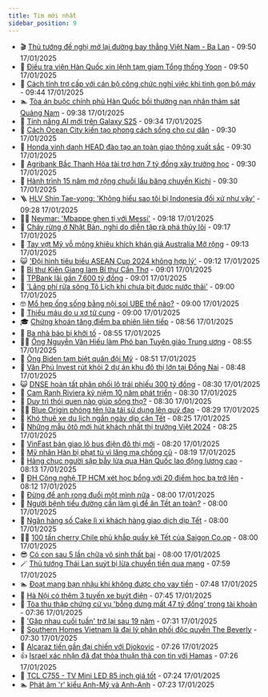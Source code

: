 ```yaml
---
title: Tim mới nhất
sidebar_position: 9
---
```


<!-- vnexpress-tin-moi-nhat:START -->
- 🎬 [Thủ tướng đề nghị mở lại đường bay thẳng Việt Nam - Ba Lan](https://vnexpress.net/thu-tuong-de-nghi-mo-lai-duong-bay-thang-viet-nam-ba-lan-4840061.html) - 09:50 17/01/2025
- 🐎 [Điều tra viên Hàn Quốc xin lệnh tạm giam Tổng thống Yoon](https://vnexpress.net/dieu-tra-vien-han-quoc-xin-lenh-tam-giam-tong-thong-yoon-4840270.html) - 09:50 17/01/2025
- 🦍 [Cách tính trợ cấp với cán bộ công chức nghỉ việc khi tinh gọn bộ máy](https://vnexpress.net/cach-tinh-tro-cap-voi-can-bo-cong-chuc-nghi-viec-khi-tinh-gon-bo-may-4840192.html) - 09:44 17/01/2025
- 🏊 [Tòa án buộc chính phủ Hàn Quốc bồi thường nạn nhân thảm sát Quảng Nam](https://vnexpress.net/toa-an-buoc-chinh-phu-han-quoc-boi-thuong-nan-nhan-tham-sat-quang-nam-4840253.html) - 09:38 17/01/2025
- 🎊 [Tính năng AI mới trên Galaxy S25](https://vnexpress.net/tinh-nang-ai-moi-tren-galaxy-s25-4839963.html) - 09:34 17/01/2025
- 🎃 [Cách Ocean City kiến tạo phong cách sống cho cư dân](https://vnexpress.net/cach-ocean-city-kien-tao-phong-cach-song-cho-cu-dan-4840244.html) - 09:30 17/01/2025
- 🧰 [Honda vinh danh HEAD đào tạo an toàn giao thông xuất sắc](https://vnexpress.net/honda-vinh-danh-head-dao-tao-an-toan-giao-thong-xuat-sac-4840213.html) - 09:30 17/01/2025
- 🔭 [Agribank Bắc Thanh Hóa tài trợ hơn 7 tỷ đồng xây trường học](https://vnexpress.net/agribank-bac-thanh-hoa-tai-tro-hon-7-ty-dong-xay-truong-hoc-4839897.html) - 09:30 17/01/2025
- 🫶 [Hành trình 15 năm mở rộng chuỗi lẩu băng chuyền Kichi](https://vnexpress.net/hanh-trinh-15-nam-mo-rong-chuoi-lau-bang-chuyen-kichi-4839243.html) - 09:30 17/01/2025
- 🪜 [HLV Shin Tae-yong: &#39;Không hiểu sao tôi bị Indonesia đối xử như vậy&#39;](https://vnexpress.net/hlv-shin-tae-yong-khong-hieu-sao-toi-bi-indonesia-doi-xu-nhu-vay-4840280.html) - 09:28 17/01/2025
- 👨‍🏫 [Neymar: &#39;Mbappe ghen tị với Messi&#39;](https://vnexpress.net/neymar-mbappe-ghen-ti-voi-messi-4840254.html) - 09:18 17/01/2025
- 🎊 [Cháy rừng ở Nhật Bản, nghi do diễn tập rà phá thủy lôi](https://vnexpress.net/chay-rung-o-nhat-ban-nghi-do-dien-tap-ra-pha-thuy-loi-4840238.html) - 09:17 17/01/2025
- 🎊 [Tay vợt Mỹ vỗ mông khiêu khích khán giả Australia Mở rộng](https://vnexpress.net/tay-vot-my-vo-mong-khieu-khich-khan-gia-australia-mo-rong-4840217.html) - 09:13 17/01/2025
- 😺 [&#39;Đội hình tiêu biểu ASEAN Cup 2024 không hợp lý&#39;](https://vnexpress.net/doi-hinh-tieu-bieu-asean-cup-2024-khong-hop-ly-4840198.html) - 09:12 17/01/2025
- 🐘 [Bí thư Kiên Giang làm Bí thư Cần Thơ](https://vnexpress.net/bi-thu-kien-giang-lam-bi-thu-can-tho-4840135.html) - 09:01 17/01/2025
- 🌁 [TPBank lãi gần 7.600 tỷ đồng](https://vnexpress.net/tpbank-bao-lai-tang-manh-dat-gan-7-600-ty-4840261.html) - 09:01 17/01/2025
- 🐲 [&#39;Lãng phí rửa sông Tô Lịch khi chưa bịt được nước thải&#39;](https://vnexpress.net/lang-phi-rua-song-to-lich-khi-chua-bit-duoc-nuoc-thai-4840128.html) - 09:00 17/01/2025
- 🤓 [Mổ hẹp ống sống bằng nội soi UBE thế nào?](https://vnexpress.net/mo-hep-ong-song-bang-noi-soi-ube-the-nao-4840215.html) - 09:00 17/01/2025
- 💪 [Thiếu máu do u xơ tử cung](https://vnexpress.net/thieu-mau-do-u-xo-tu-cung-4840200.html) - 09:00 17/01/2025
- 🎓 [Chứng khoán tăng điểm ba phiên liên tiếp](https://vnexpress.net/chung-khoan-tang-diem-ba-phien-lien-tiep-4840271.html) - 08:56 17/01/2025
- 🫣 [Ba nhà báo bị khởi tố](https://vnexpress.net/ba-nha-bao-bi-khoi-to-4840260.html) - 08:55 17/01/2025
- 🧑‍💻 [Ông Nguyễn Văn Hiếu làm Phó ban Tuyên giáo Trung ương](https://vnexpress.net/ong-nguyen-van-hieu-lam-pho-ban-tuyen-giao-trung-uong-4840268.html) - 08:55 17/01/2025
- 🐲 [Ông Biden tạm biệt quân đội Mỹ](https://vnexpress.net/ong-biden-tam-biet-quan-doi-my-4840187.html) - 08:51 17/01/2025
- 🌝 [Văn Phú Invest rút khỏi 2 dự án khu đô thị lớn tại Đồng Nai](https://vnexpress.net/van-phu-invest-rut-khoi-2-du-an-khu-do-thi-lon-tai-dong-nai-4840199.html) - 08:48 17/01/2025
- 😺 [DNSE hoàn tất phân phối lô trái phiếu 300 tỷ đồng](https://vnexpress.net/dnse-hoan-tat-phan-phoi-lo-trai-phieu-300-ty-dong-4840249.html) - 08:30 17/01/2025
- 🐎 [Cam Ranh Riviera kỷ niệm 10 năm phát triển](https://vnexpress.net/cam-ranh-riviera-ky-niem-10-nam-phat-trien-4840221.html) - 08:30 17/01/2025
- 🎡 [Duy trì thói quen nào giúp sống thọ?](https://vnexpress.net/duy-tri-thoi-quen-nao-giup-song-tho-4840193.html) - 08:30 17/01/2025
- 👨‍🏫 [Blue Origin phóng tên lửa tái sử dụng lên quỹ đạo](https://vnexpress.net/blue-origin-phong-ten-lua-tai-su-dung-len-quy-dao-4839989.html) - 08:29 17/01/2025
- 🦆 [Khó thuê xe du lịch ngắn ngày dịp cận Tết](https://vnexpress.net/kho-thue-xe-du-lich-ngan-ngay-dip-can-tet-4839672.html) - 08:25 17/01/2025
- 🚦 [Những mẫu ôtô mới hút khách nhất thị trường Việt 2024](https://vnexpress.net/nhung-mau-oto-moi-hut-khach-nhat-thi-truong-viet-2024-4838915.html) - 08:25 17/01/2025
- 💫 [VinFast bàn giao lô bus điện đô thị mới](https://vnexpress.net/vinfast-ban-giao-lo-bus-dien-do-thi-moi-4840228.html) - 08:20 17/01/2025
- 🎉 [Mỹ nhân Hàn bị phạt tù vì lăng mạ chồng cũ](https://vnexpress.net/my-nhan-han-bi-phat-tu-vi-lang-ma-chong-cu-4840219.html) - 08:19 17/01/2025
- 🌋 [Hàng chục người sập bẫy lừa qua Hàn Quốc lao động lương cao](https://vnexpress.net/hang-chuc-nguoi-sap-bay-lua-qua-han-quoc-lao-dong-luong-cao-4840176.html) - 08:13 17/01/2025
- 🤖 [ĐH Công nghệ TP HCM xét học bổng với 20 điểm học bạ trở lên](https://vnexpress.net/dh-cong-nghe-tp-hcm-xet-hoc-bong-voi-20-diem-hoc-ba-tro-len-4839704.html) - 08:12 17/01/2025
- 🦏 [Đừng để anh rong đuổi một mình nữa](https://vnexpress.net/dung-de-anh-rong-duoi-mot-minh-nua-4840161.html) - 08:00 17/01/2025
- 🦩 [Người bệnh tiểu đường cần làm gì để ăn Tết an toàn?](https://vnexpress.net/nguoi-benh-tieu-duong-can-lam-gi-de-an-tet-an-toan-4834936.html) - 08:00 17/01/2025
- 👺 [Ngân hàng số Cake lì xì khách hàng giao dịch dịp Tết](https://vnexpress.net/ngan-hang-so-cake-li-xi-khach-hang-giao-dich-dip-tet-4840224.html) - 08:00 17/01/2025
- 🧑‍🏫 [100 tấn cherry Chile phủ khắp quầy kệ Tết của Saigon Co.op](https://vnexpress.net/100-tan-cherry-chile-phu-khap-quay-ke-tet-cua-saigon-co-op-4840218.html) - 08:00 17/01/2025
- 😎 [Có con sau 5 lần chữa vô sinh thất bại](https://vnexpress.net/co-con-sau-5-lan-chua-vo-sinh-that-bai-4840194.html) - 08:00 17/01/2025
- 🪄 [Thủ tướng Thái Lan suýt bị lừa chuyển tiền qua mạng](https://vnexpress.net/thu-tuong-thai-lan-suyt-bi-lua-chuyen-tien-qua-mang-4840180.html) - 07:59 17/01/2025
- 🏊 [Đoạt mạng bạn nhậu khi không được cho vay tiền](https://vnexpress.net/doat-mang-ban-nhau-khi-khong-duoc-cho-vay-tien-4840182.html) - 07:48 17/01/2025
- 💃 [Hà Nội có thêm 3 tuyến xe buýt điện](https://vnexpress.net/ha-noi-co-them-3-tuyen-xe-buyt-dien-4840170.html) - 07:45 17/01/2025
- 🦆 [Tòa thu thập chứng cứ vụ &#39;bỗng dưng mất 47 tỷ đồng&#39; trong tài khoản](https://vnexpress.net/toa-thu-thap-chung-cu-vu-bong-dung-mat-47-ty-dong-trong-tai-khoan-4840101.html) - 07:36 17/01/2025
- 🎊 [&#39;Gặp nhau cuối tuần&#39; trở lại sau 19 năm](https://vnexpress.net/gap-nhau-cuoi-tuan-tro-lai-sau-19-nam-4840190.html) - 07:31 17/01/2025
- 👺 [Southern Homes Vietnam là đại lý phân phối độc quyền The Beverly](https://vnexpress.net/southern-homes-vietnam-la-dai-ly-phan-phoi-doc-quyen-the-beverly-4840057.html) - 07:30 17/01/2025
- 🎡 [Alcaraz tiến gần đại chiến với Djokovic](https://vnexpress.net/alcaraz-tien-gan-dai-chien-voi-djokovic-4840202.html) - 07:26 17/01/2025
- 👍 [Israel xác nhận đã đạt thỏa thuận thả con tin với Hamas](https://vnexpress.net/israel-xac-nhan-da-dat-thoa-thuan-tha-con-tin-voi-hamas-4840183.html) - 07:26 17/01/2025
- 🐎 [TCL C755 - TV Mini LED 85 inch giá tốt](https://vnexpress.net/tcl-c755-tv-mini-led-85-inch-gia-tot-4839967.html) - 07:24 17/01/2025
- 🏊 [Phát âm &#39;r&#39; kiểu Anh-Mỹ và Anh-Anh](https://vnexpress.net/phat-am-r-kieu-anh-my-va-anh-anh-4839102.html) - 07:23 17/01/2025<!-- vnexpress-tin-moi-nhat:END -->
